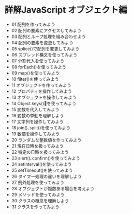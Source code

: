 # 詳解JavaScript オブジェクト編
- 01 配列を作ってみよう
- 02 配列の要素にアクセスしてみよう
- 03 配列とループ処理を組み合わせよう 
- 04 配列の要素を変更してみよう
- 05 splice()で配列を変更してみよう
- 06 スプレッド構文を使ってみよう 
- 07 分割代入を使ってみよう
- 08 forEach()を使ってみよう
- 09 map()を使ってみよう
- 10 filter()を使ってみよう
- 11 オブジェクトを作ってみよう
- 12 プロパティを操作してみよう
- 13 オブジェクトを操作してみよう
- 14 Object.keys()を使ってみよう
- 15 変数を代入してみよう 
- 16 変数の挙動を理解しよう
- 17 文字列を操作してみよう
- 18 join()､split()を使ってみよう 
- 19 数値を操作してみよう 
- 20 ランダムな整数値を作ってみよう 
- 21 現在日時を扱ってみよう 
- 22 特定の日時を扱ってみよう 
- 23 alert()､confirm()を使ってみよう  
- 24 setInterval()を使ってみよう 
- 25 setTimeout()を使ってみよう 
- 26 タイマー処理の違いを理解しよう 
- 27 例外処理を使ってみよう 
- 28 オブジェクトが複数ある場合を考えよう  
- 29 メソッドを使ってみよう 
- 30 クラスの概念を理解しよう  
- 31 クラスを作ってみよう  
<!-- - 32 カプセル化を理解しよう    -->
<!-- - 33 静的メソッドを使ってみよう   -->
<!-- - 34 クラスを拡張したい場合を考えよう   -->
<!-- - 35 クラスを継承してみよう -->